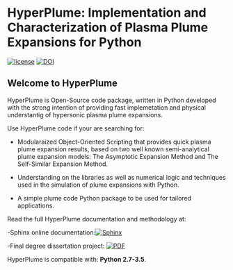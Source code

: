 # HyperPlume: Implementation and Characterization of Plasma Plume Expansions for Python

[![license](https://img.shields.io/github/license/mashape/apistatus.svg?maxAge=2592000)](https://github.com/Pabsm94/HyperPlume/blob/master/LICENSE) [![DOI](https://zenodo.org/badge/DOI/10.5281/zenodo.805730.svg)](https://doi.org/10.5281/zenodo.805730)

## Welcome to HyperPlume

HyperPlume is Open-Source code package, written in Python developed with the strong intention of providing fast implemetation and physical 
understantig of hypersonic plasma plume expansions.

Use HyperPlume code if your are searching for:

- Modularaized Object-Oriented Scripting that provides quick plasma plume expansion results, based on two well known
semi-analytical plume expansion models:  The Asymptotic Expansion Method and The Self-Similar Expansion Method.

- Understanding on the libraries as well as numerical logic and techniques used in the simulation of plume expansions with Python.

- A simple plume code Python package to be used for tailored applications.

Read the full HyperPlume documentation and methodology at: 

-Sphinx online documentation:[![Sphinx](https://img.shields.io/badge/Sphinx-HyperPlume-blue.svg)](https://github.com/Pabsm94/HyperPlume/blob/master/doc/HyperPlume.html) 

-Final degree dissertation project: [![PDF](https://img.shields.io/badge/PDF-HyperPlume-blue.svg)](https://github.com/Pabsm94/HyperPlume/blob/master/doc/TFG.pdf)

HyperPlume is compatible with: __Python 2.7-3.5__.
